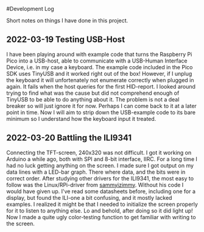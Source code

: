 #Development Log

Short notes on things I have done in this project. 

## 2022-03-19 Testing USB-Host
I have been playing around with example code that turns the Raspberry Pi Pico into a USB-host, able to communicate with a USB-Human Interface Device, i.e. in my case a keyboard. The example code included in the Pico SDK uses TinyUSB and it worked right out of the box! However, if I unplug the keyboard it will unfortenately not enumerate correctly when plugged in again. It fails when the host queries for the first HID-report. I looked around trying to find what was the cause but did not comprehend enough of TinyUSB to be able to do anything about it. The problem is not a deal breaker so will just ignore it for now. Perhaps I can come back to it at a later point in time. Now I will aim to strip down the USB-example code to its bare minimum so I understand how the keyboard input it treated.

## 2022-03-20 Battling the ILI9341
Connecting the TFT-screen, 240x320 was not difficult. I got it working on Arduino a while ago, both with SPI and 8-bit interface, IIRC. For a long time I had no luck getting anything on the screen. I made sure I got output on my data lines with a LED-bar graph. There where data, and the bits were in correct order. After studying other drivers for the ILI9341, the most easy to follow was the Linux/RPi-driver from [sammyizimmy](https://github.com/sammyizimmy/ili9341/blob/master/). Without his code I would have given up. I've read some datasheets before, including one for a display, but found the ILI-one a bit confusing, and it mostly lacked examples. I realized it might be that I needed to initialize the screen properly for it to listen to anything else. Lo and behold, after doing so it did light up! Now I made a quite ugly color-testing function to get familiar with writing to the screen.
